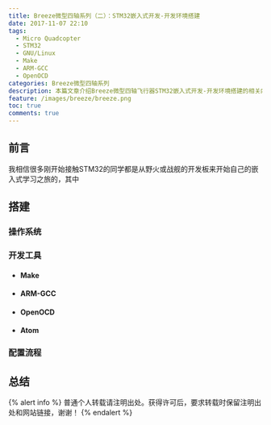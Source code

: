 ```yaml
---
title: Breeze微型四轴系列（二）：STM32嵌入式开发-开发环境搭建
date: 2017-11-07 22:10
tags:
  - Micro Quadcopter
  - STM32
  - GNU/Linux
  - Make
  - ARM-GCC
  - OpenOCD
categories: Breeze微型四轴系列
description: 本篇文章介绍Breeze微型四轴飞行器STM32嵌入式开发-开发环境搭建的相关内容。
feature: /images/breeze/breeze.png
toc: true
comments: true
---
```


## 前言

我相信很多刚开始接触STM32的同学都是从野火或战舰的开发板来开始自己的嵌入式学习之旅的，其中

<!--more-->

## 搭建

### 操作系统

### 开发工具

- #### Make

- #### ARM-GCC

- #### OpenOCD

- #### Atom

### 配置流程

## 总结

{% alert info %}
普通个人转载请注明出处。获得许可后，要求转载时保留注明出处和网站链接，谢谢！
{% endalert %}
